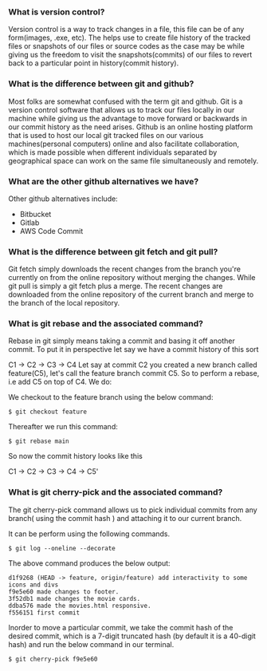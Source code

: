 
### What is version control?
Version control is a way to track changes in a file, this file can be of any form(images, .exe, etc). The helps use to create  file history of the tracked files or snapshots of our files or source codes as the case may be while giving us the freedom to visit the snapshots(commits) of our files to revert back to a particular point in history(commit history).

### What is the difference between git and github?
Most folks are somewhat confused with the term git and github. Git is a version control software that allows us to track our files locally in our machine while giving us the advantage to move forward or backwards in our commit history as the need arises. 
Github is an online hosting platform that is used to host our local git tracked files on our various machines(personal computers) online and also facilitate collaboration, which is made possible when different individuals separated by geographical space can work on the same file simultaneously and remotely.

### What are the other github alternatives we have?
Other github  alternatives include: 
- Bitbucket
- Gitlab
- AWS Code Commit

### What is the difference between git fetch and git pull?
Git fetch simply downloads the recent changes from the branch you're currently on from the online repository without merging the changes. While git pull is simply a git fetch plus a merge. The recent changes are downloaded from the online repository of the current branch and merge to the branch of the local repository.

### What is  git rebase and the associated command?
Rebase in git simply means taking a commit and basing it off another commit. To put it in perspective let say we have a commit history of this sort

C1 -> C2 -> C3 -> C4
 Let say at commit C2 you created a new branch called feature(C5), let's call the feature branch commit C5. So to perform a rebase, i.e add C5 on top of C4. We do:
 
 We checkout to the feature branch using the below command:
 ```
 $ git checkout feature
 ```
 Thereafter we run this command:
 ```
$ git rebase main
 ```

 So now the commit history looks like this

C1 -> C2 -> C3 -> C4 -> C5'


### What is  git cherry-pick and the associated command?
The git cherry-pick command allows us to pick individual commits from any branch( using the commit hash ) and attaching it to our current branch.

It can be perform using the following commands.
```
$ git log --oneline --decorate
```
The above command produces the below output:
```
d1f9268 (HEAD -> feature, origin/feature) add interactivity to some icons and divs
f9e5e60 made changes to footer.
3f52db1 made changes the movie cards.
ddba576 made the movies.html responsive.
f556151 first commit
```
Inorder to move a particular commit, we take the commit hash  of the desired commit, which is a 7-digit truncated hash (by default it is a 40-digit hash) and run the below command in our terminal.

```
$ git cherry-pick f9e5e60
```
